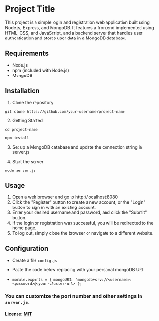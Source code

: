 # Project Title
This project is a simple login and registration web application built using Node.js, Express, and MongoDB.
It features a frontend implemented using HTML, CSS, and JavaScript, and a backend server that handles user authentication and stores user data in a MongoDB database.

## Requirements

- Node.js
- npm (included with Node.js)
- MongoDB

## Installation

1. Clone the repository

 `git clone https://github.com/your-username/project-name`

2. Getting Started

`cd project-name`

`npm install`

3. Set up a MongoDB database and update the connection string in server.js


4. Start the server

`node server.js`


## Usage
1. Open a web browser and go to http://localhost:8080
2. Click the "Register" button to create a new account, or the "Login" button to sign in with an existing account.
3. Enter your desired username and password, and click the "Submit" button.
4. If the login or registration was successful, you will be redirected to the home page.
5. To log out, simply close the browser or navigate to a different website.

## Configuration

- Create a file `config.js`

- Paste the code below replacing with your personal mongoDB URI

- `module.exports = {
	mongoURI:
		"mongodb+srv://<username>:<password>@<your-cluster-url>
};`

### You can customize the port number and other settings in `server.js`.

#### License: [MIT](https://github.com/m1ckeyyy/habit-tracker/blob/master/LICENSE)
